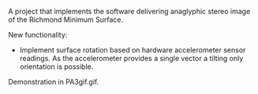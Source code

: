 A project that implements the software delivering anaglyphic stereo image of the Richmond Minimum Surface.

New functionality:
  - Implement surface rotation based on hardware accelerometer sensor readings. As the accelerometer provides a single vector a tilting only orientation is possible.

Demonstration in PA3gif.gif.
